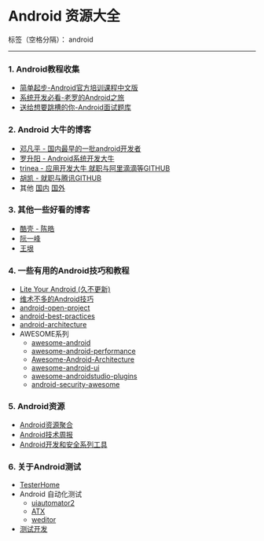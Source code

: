 # Android 资源大全

标签（空格分隔）： android

---
### 1. Android教程收集
- [简单起步-Android官方培训课程中文版](http://hukai.me/android-training-course-in-chinese/index.html)
- [系统开发必看-老罗的Android之旅](https://www.kancloud.cn/alex_wsc/androids/401771)
- [送给想要跳槽的你-Android面试题库](http://www.jackywang.tech/AndroidInterview-Q-A/chinese/)

### 2. Android 大牛的博客
- [邓凡平 - 国内最早的一批android开发者](https://blog.csdn.net/innost)
- [罗升阳 - Android系统开发大牛](https://blog.csdn.net/Luoshengyang)
- [trinea - 应用开发大牛 就职与阿里滴滴等](http://www.trinea.cn/)[GITHUB](https://github.com/Trinea)
- [胡凯 - 就职与腾讯](http://hukai.me)[GITHUB](https://github.com/kesenhoo)
- 其他 [国内](https://github.com/android-cn/android-dev-cn) [国外](https://github.com/android-cn/android-dev-com)

### 3. 其他一些好看的博客
- [酷壳 - 陈皓](https://coolshell.cn/)
- [阮一峰](http://www.ruanyifeng.com/home.html)
- [王垠](http://www.yinwang.org/)


### 4. 一些有用的Android技巧和教程
- [Lite Your Android (久不更新)](https://litesuits.com/)
- [维术不多的Android技巧](http://weishu.me/)
- [android-open-project](https://github.com/Trinea/android-open-project)
- [android-best-practices](https://github.com/futurice/android-best-practices)
- [android-architecture](https://github.com/googlesamples/android-architecture)
- AWESOME系列
  - [awesome-android](https://github.com/JStumpp/awesome-android)
  - [awesome-android-performance](https://github.com/Juude/awesome-android-performance)
  - [Awesome-Android-Architecture](https://github.com/Juude/Awesome-Android-Architecture)
  - [awesome-android-ui](https://github.com/wasabeef/awesome-android-ui)
  - [awesome-androidstudio-plugins](https://github.com/jiang111/awesome-androidstudio-plugins)
  - [android-security-awesome](https://github.com/ashishb/android-security-awesome)

### 5. Android资源
- [Android资源聚合](https://android-arsenal.com/free)
- [Android技术周报](https://www.androidweekly.cn/)
- [Android开发和安全系列工具](https://blog.csdn.net/hp910315/article/details/55531815)

### 6. 关于Android测试
- [TesterHome](https://testerhome.com/)
- Android 自动化测试
  - [uiautomator2](http://www.itboth.com/d/Afyq2a/python-ui-android)
  - [ATX](https://github.com/NetEaseGame/ATX)
  - [weditor](https://github.com/openatx/weditor)
- [测试开发](http://debugtalk.com/)
